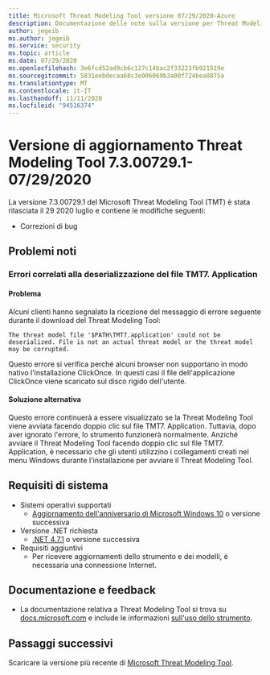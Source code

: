 ```yaml
---
title: Microsoft Threat Modeling Tool versione 07/29/2020-Azure
description: Documentazione delle note sulla versione per Threat Modeling Tool versione 7.3.00729.1.
author: jegeib
ms.author: jegeib
ms.service: security
ms.topic: article
ms.date: 07/29/2020
ms.openlocfilehash: 3e6fcd52ad9cb6c127c14bac2f33223fb921519e
ms.sourcegitcommit: 5831eebdecaa68c3e006069b3a00f724bea0875a
ms.translationtype: MT
ms.contentlocale: it-IT
ms.lasthandoff: 11/11/2020
ms.locfileid: "94516374"
---
```

# <a name="threat-modeling-tool-update-release-73007291---07292020"></a>Versione di aggiornamento Threat Modeling Tool 7.3.00729.1-07/29/2020

La versione 7.3.00729.1 del Microsoft Threat Modeling Tool (TMT) è stata rilasciata il 29 2020 luglio e contiene le modifiche seguenti:

- Correzioni di bug
 
## <a name="known-issues"></a>Problemi noti

### <a name="errors-related-to-tmt7application-file-deserialization"></a>Errori correlati alla deserializzazione del file TMT7. Application

#### <a name="issue"></a>Problema

Alcuni clienti hanno segnalato la ricezione del messaggio di errore seguente durante il download del Threat Modeling Tool:

```
The threat model file '$PATH\TMT7.application' could not be deserialized. File is not an actual threat model or the threat model may be corrupted.
```

Questo errore si verifica perché alcuni browser non supportano in modo nativo l'installazione ClickOnce. In questi casi il file dell'applicazione ClickOnce viene scaricato sul disco rigido dell'utente.

#### <a name="workaround"></a>Soluzione alternativa

Questo errore continuerà a essere visualizzato se la Threat Modeling Tool viene avviata facendo doppio clic sul file TMT7. Application. Tuttavia, dopo aver ignorato l'errore, lo strumento funzionerà normalmente. Anziché avviare il Threat Modeling Tool facendo doppio clic sul file TMT7. Application, è necessario che gli utenti utilizzino i collegamenti creati nel menu Windows durante l'installazione per avviare il Threat Modeling Tool.

## <a name="system-requirements"></a>Requisiti di sistema

- Sistemi operativi supportati
  - [Aggiornamento dell'anniversario di Microsoft Windows 10](https://blogs.windows.com/windowsexperience/2016/08/02/how-to-get-the-windows-10-anniversary-update/#HTkoK5Zdv0g2F2Zq.97) o versione successiva
- Versione .NET richiesta
  - [.NET 4.7.1](https://go.microsoft.com/fwlink/?LinkId=863262) o versione successiva
- Requisiti aggiuntivi
  - Per ricevere aggiornamenti dello strumento e dei modelli, è necessaria una connessione Internet.

## <a name="documentation-and-feedback"></a>Documentazione e feedback

- La documentazione relativa a Threat Modeling Tool si trova su [docs.microsoft.com](./threat-modeling-tool.md) e include le informazioni [sull'uso dello strumento](./threat-modeling-tool-getting-started.md).

## <a name="next-steps"></a>Passaggi successivi

Scaricare la versione più recente di [Microsoft Threat Modeling Tool](https://aka.ms/threatmodelingtool).